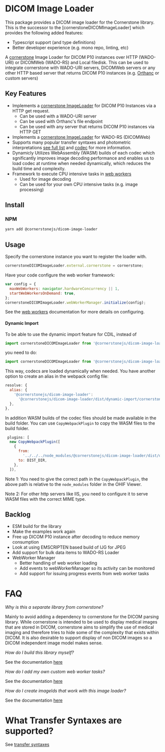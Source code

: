 # DICOM Image Loader

This package provides a DICOM image loader for the Cornerstone library.
This is the successor to the [cornerstoneDICOMImageLoader] which provides the following
added features:

- Typescript support (and type definitions)
- Better developer experience (e.g. mono repo, linting, etc)

A [cornerstone](https://github.com/cornerstonejs/cornerstone) Image Loader for
DICOM P10 instances over HTTP (WADO-URI) or DICOMWeb (WADO-RS) and Local filedisk. This can be used
to integrate cornerstone with WADO-URI servers, DICOMWeb servers or any other
HTTP based server that returns DICOM P10 instances (e.g.
[Orthanc](http://www.orthanc-server.com/) or custom servers)

## Key Features

- Implements a
  [cornerstone ImageLoader](https://www.cornerstonejs.org/docs/concepts/cornerstone-core/imageLoader)
  for DICOM P10 Instances via a HTTP get request.
  - Can be used with a WADO-URI server
  - Can be used with Orthanc's file endpoint
  - Can be used with any server that returns DICOM P10 instances via HTTP GET
- Implements a
  [cornerstone ImageLoader](https://www.cornerstonejs.org/docs/concepts/cornerstone-core/imageLoader)
  for WADO-RS (DICOMWeb)
- Supports many popular transfer syntaxes and photometric interpretations
  [see full list](docs/TransferSyntaxes.md)
  and [codec](docs/Codecs.md) for more information.
- Dynamicly Utilizes WebAssembly (WASM) builds of each codec which sgnificantly improves image decoding performance and enables us to load codec at runtime when needed dynamically, which reduces the build time and complexity.
- Framework to execute CPU intensive tasks in [web workers](docs/WebWorkers.md)
  - Used for image decoding
  - Can be used for your own CPU intensive tasks (e.g. image processing)

## Install

### NPM

```bash
yarn add @cornerstonejs/dicom-image-loader
```

## Usage

Specify the cornerstone instance you want to register the loader with.

```javascript
cornerstoneDICOMImageLoader.external.cornerstone = cornerstone;
```

Have your code configure the web worker framework:

```javascript
var config = {
  maxWebWorkers: navigator.hardwareConcurrency || 1,
  startWebWorkersOnDemand: true,
};
cornerstoneDICOMImageLoader.webWorkerManager.initialize(config);
```

See the [web workers](docs/WebWorkers.md) documentation for more details on
configuring.

#### Dynamic Import

To be able to use the dynamic import feature for CDIL, instead of

```js
import cornerstoneDICOMImageLoader from '@cornerstonejs/dicom-image-loader';
```

you need to do:

```js
import cornerstoneDICOMImageLoader from '@cornerstonejs/dicom-image-loader/dist/dynamic-import/cornerstoneDICOMImageLoader.min.js';
```

This way, codecs are loaded dynamically when needed. You have another option to
create an alias in the webpack config file:

```js
resolve: {
  alias: {
    '@cornerstonejs/dicom-image-loader':
      '@cornerstonejs/dicom-image-loader/dist/dynamic-import/cornerstoneDICOMImageLoader.min.js',
  },
},
```

In addition WASM builds of the codec files should be made available in the build
folder. You can use `CopyWebpackPlugin` to copy the WASM files to the build folder.

```js
 plugins: [
  new CopyWebpackPlugin([
    {
      from:
        '../../../node_modules/@cornerstonejs/dicom-image-loader/dist/dynamic-import',
      to: DIST_DIR,
    },
  ]),
```

Note 1: You need to give the correct path in the `CopyWebpackPlugin`, the above
path is relative to the `node_modules` folder in the OHIF Viewer.

Note 2: For other http servers like IIS, you need to configure it to serve WASM
files with the correct MIME type.

## Backlog

- ESM build for the library
- Make the examples work again
- Free up DICOM P10 instance after decoding to reduce memory consumption
- Look at using EMSCRIPTEN based build of IJG for JPEG
- Add support for bulk data items to WADO-RS Loader
- WebWorker Manager
  - Better handling of web worker loading
  - Add events to webWorkerManager so its activity can be monitored
  - Add support for issuing progress events from web worker tasks

# FAQ

_Why is this a separate library from cornerstone?_

Mainly to avoid adding a dependency to cornerstone for the DICOM parsing
library. While cornerstone is intended to be used to display medical images that
are stored in DICOM, cornerstone aims to simplify the use of medical imaging and
therefore tries to hide some of the complexity that exists within DICOM. It is
also desirable to support display of non DICOM images so a DICOM independent
image model makes sense.

_How do I build this library myself?_

See the documentation [here](docs/Building.md)

_How do I add my own custom web worker tasks?_

See the documentation [here](docs/WebWorkers.md)

_How do I create imageIds that work with this image loader?_

See the documentation [here](docs/ImageIds.md)

# What Transfer Syntaxes are supported?

See [transfer syntaxes](docs/TransferSyntaxes.md)

[license-image]: http://img.shields.io/badge/license-MIT-blue.svg?style=flat
[license-url]: LICENSE
[npm-url]: https://npmjs.org/package/@cornerstonejs/dicom-image-loader
[npm-version-image]: http://img.shields.io/npm/v/@cornerstonejs/dicom-image-loader.svg?style=flat
[npm-downloads-image]: http://img.shields.io/npm/dm/@cornerstonejs/dicom-image-loader.svg?style=flat
[travis-url]: http://travis-ci.org/cornerstonejs/cornerstoneDICOMImageLoader
[travis-image]: https://travis-ci.org/cornerstonejs/cornerstoneDICOMImageLoader.svg?branch=master
[coverage-url]: https://coveralls.io/github/cornerstonejs/cornerstoneDICOMImageLoader?branch=master
[coverage-image]: https://coveralls.io/repos/github/cornerstonejs/cornerstoneDICOMImageLoader/badge.svg?branch=master
